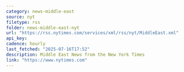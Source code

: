 ```yaml
---
category: news-middle-east
source: nyt
filetype: rss
folder: news-middle-east-nyt
url: "https://rss.nytimes.com/services/xml/rss/nyt/MiddleEast.xml"
api_key: 
cadence: hourly
last_fetched: "2025-07-16T17:52"
description: Middle East News from the New York Times
link: "https://www.nytimes.com"
---
```

